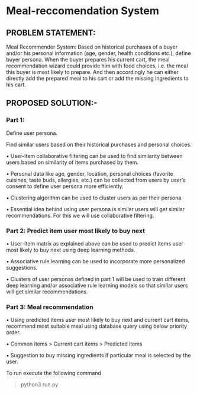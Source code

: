 # Meal-reccomendation System

## PROBLEM STATEMENT:

Meal Recommender System: Based on historical purchases of a buyer and/or his
personal information (age, gender, health conditions etc.), define buyer persona.
When the buyer prepares his current cart, the meal recommendation wizard
could provide him with food choices, i.e. the meal this buyer is most likely to
prepare. And then accordingly he can either directly add the prepared meal to his
cart or add the missing ingredients to his cart.

## PROPOSED SOLUTION:-

### Part 1: 
Define user persona.

Find similar users based on their historical purchases and personal choices.

• User-Item collaborative filtering can be used to find similarity between users
based on similarity of items purchased by them.

• Personal data like age, gender, location, personal choices (favorite cuisines,
taste buds, allergies, etc.) can be collected from users by user’s consent to
define user persona more efficiently.

• Clustering algorithm can be used to cluster users as per their persona.

• Essential idea behind using user persona is similar users will get similar
recommendations. For this we will use collaborative filtering.

### Part 2: Predict item user most likely to buy next

• User-Item matrix as explained above can be used to predict items user most
likely to buy next using deep learning methods.

• Associative rule learning can be used to incorporate more personalized
suggestions.

• Clusters of user personas defined in part 1 will be used to train different deep
learning and/or associative rule learning models so that similar users will get
similar recommendations.

### Part 3: Meal recommendation

• Using predicted items user most likely to buy next and current cart items,
recommend most suitable meal using database query using below priority
order.

• Common items > Current cart items > Predicted items

• Suggestion to buy missing ingredients if particular meal is selected by the
user.

To run execute the following command

> python3 run.py
